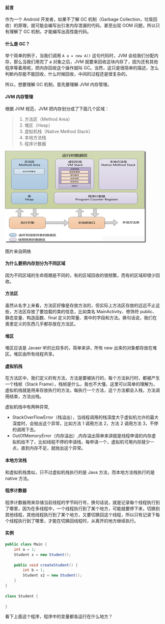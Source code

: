 #### 前言

作为一个 Android 开发者，如果不了解 GC 机制（Garbage Collection，垃圾回收）的原理，就可能会编写出引发内存泄漏的代码，甚至出现 OOM 问题，所以只有理解了 GC 机制，才能编写出高性能代码。

#### 什么是 GC？

举个简单的例子，当我们调用 `A a = new A()` 这句代码时，JVM 会给我们分配内存，那么当我们用完了 a 对象之后，JVM 就要来回收这块内存了，因为还有其他程序等着用呢，把内存回收这个操作就叫 GC。当然，这只是很简单的描述，怎么判断内存能不能回收，什么时候回收，中间的过程还是很复杂的。

所以，想要理解 GC 机制，首先要理解 JVM 内存管理。

#### JVM 内存管理

根据 JVM 规范，JVM 把内存划分成了下面几个区域：

>1. 方法区（Method Area）
>2. 堆区（Heap）
>3. 虚拟机栈（Native Method Stack）
>4. 本地方法栈
>5. 程序计数器

![](art/1.jpg)

图片来自网络

#### 为什么要把内存划分为不同区域

因为不同区域的生命周期是不同的，有的区域回收的很频繁，而有的区域却很少回收。

#### 方法区

虽然从名字上来看，方法区好像是存放方法的，但实际上方法区存放的远远不止这些，方法区存放了要加载的类的信息，比如类名 MainActivity、修饰符 public、静态变量、构造函数、final 定义的常量、类中的字段和方法。换句话说，我们在类里定义的东西几乎都存放在方法区。

#### 堆区

堆区应该是 Javaer 听的比较多的，简单来讲，所有 new 出来的对象都存放在堆区。堆区由所有线程共享。

#### 虚拟机栈

在方法区中，我们定义的有方法，方法是要被执行的，每个方法执行时，都被产生一个栈帧（Stack Frame），栈帧是什么，我也不大懂，这里可以简单的理解为，虚拟机栈就是用来存放执行的方法，每执行一个方法，这个方法都会入栈，方法调用结束，方法出栈。

虚拟机栈中有两种异常,

- StackOverFlowError（栈溢出），当线程调用的栈深度大于虚拟机允许的最大深度时，会抛出这个异常，比如方法 1 调用方法 2，方法 2 调用方法 3，不停的调用下去。
- OutOfMemoryError（内存溢出）,内存溢出简单来讲就是线程申请的内存虚拟机给不了，比如线程不停的申请栈，每申请一个，虚拟机可用内存就少一点，直到内存不足，就抛出这个异常。

#### 本地方法栈

和虚拟机栈类似，只不过虚拟机栈执行的是 Java 方法，而本地方法栈执行的是 native 方法。

#### 程序计数器

程序计数器用来存储当前线程的字节码行号，换句话说，就是记录每个线程执行到了哪里，因为在多线程中，一个线程执行到了某个地方，可能就要停下来，切换到其他线程，其他线程执行到了某个地方，又要切换回这个线程，所以只有记录下每个线程执行到了哪里，才能在切换回线程时，从离开的地方继续执行。

#### 实例 ####

```java
public class Main {
    int a = 1;
    Student s = new Student();

    public void createStudent() {
        int b = 1;
        Student s2 = new Student();
    }
}

class Student {

}
```

看下上面这个程序，程序中的变量都各运行在什么地方？



